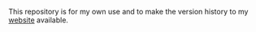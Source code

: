 This repository is for my own use and to make the version history to my [website](chemicalxand.co) available.
